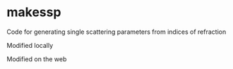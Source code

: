 makessp
=======

Code for generating single scattering parameters from indices of refraction 

Modified locally

Modified on the web